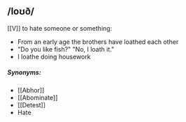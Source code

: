 ## /loʊð/  
[[V]]
to hate someone or something:

- From an early age the brothers have loathed each other
- "Do you like fish?" "No, I loath it."
- I loathe doing housework

##### Synonyms:
- [[Abhor]]
- [[Abominate]]
- [[Detest]]
- Hate